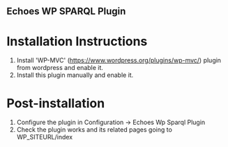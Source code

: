 ## Echoes WP SPARQL Plugin


# Installation Instructions
1. Install 'WP-MVC' (https://www.wordpress.org/plugins/wp-mvc/) plugin from wordpress and enable it.
1. Install this plugin manually and enable it.

# Post-installation
1. Configure the plugin in Configuration -> Echoes Wp Sparql Plugin
1. Check the plugin works and its related pages going to WP_SITEURL/index
